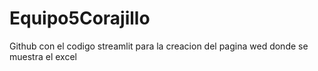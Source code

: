 # Equipo5Corajillo
Github con el codigo streamlit para la creacion del pagina wed donde se muestra el excel
